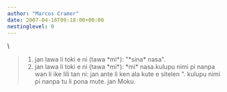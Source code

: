 ```yaml
---
author: "Marcos Cramer"
date: 2007-04-16T09:18:00+00:00
nestinglevel: 0
---
```

\
> 1) jan lawa li toki e ni (tawa \*mi\*): "\*sina\* nasa".
> 2) jan lawa li toki e ni (tawa \*mi\*): \*mi\* nasa.kulupu nimi pi nanpa wan li ike lili tan ni: jan ante li ken ala kute e sitelen ". kulupu nimi pi nanpa tu li pona mute. jan Moku.